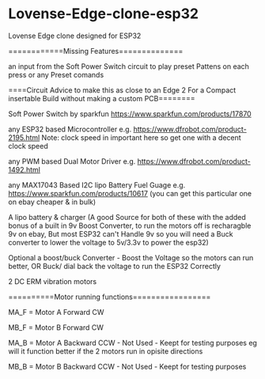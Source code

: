 # Lovense-Edge-clone-esp32
Lovense Edge clone designed for ESP32

============Missing Features==============

 an input from the Soft Power Switch circuit to play preset Pattens on each press
 or any Preset comands
 
====Circuit Advice to make this as close to an Edge 2 For a Compact insertable Build without making a custom PCB========

  Soft Power Switch by sparkfun https://www.sparkfun.com/products/17870
  
  any ESP32 based Microcontroller e.g. https://www.dfrobot.com/product-2195.html
  Note: clock speed in important here so get one with a decent clock speed
  
  any PWM based Dual Motor Driver e.g. https://www.dfrobot.com/product-1492.html
  
  any MAX17043 Based I2C lipo Battery Fuel Guage e.g. https://www.sparkfun.com/products/10617 (you can get this particular one on ebay cheaper & in bulk)
  
  A lipo battery & charger  (A good Source for both of these with the added bonus of a built in 9v Boost Converter,
  to run the motors off is recharagble 9v on ebay, But most ESP32 can't Handle 9v so you will need a Buck converter to lower the voltage to 5v/3.3v to power the esp32) 
  
  Optional a boost/buck Converter - Boost the Voltage so the motors can run better, OR Buck/ dial back the voltage to run the ESP32 Correctly
  
  2 DC ERM vibration motors
  
==========Motor running functions=================

MA_F = Motor A Forward CW

MB_F = Motor B Forward CW

MA_B = Motor A Backward CCW - Not Used - Keept for testing purposes eg will it function better if the 2 motors run in opisite directions

MB_B = Motor B Backward CCW - Not Used - Keept for testing purposes
